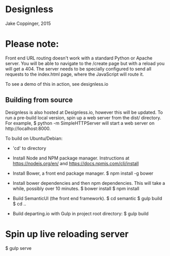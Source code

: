 # Designless
Jake Coppinger, 2015

# Please note:
Front end URL routing doesn't work with a standard Python or Apache server. You will be able to navigate to the /create page but with a reload you will get a 404. The server needs to be specially configured to send all requests to the index.html page, where the JavaScript will route it.

To see a demo of this in action, see designless.io

## Building from source
Designless is also hosted at Designless.io, however this will be updated.
To run a pre-build local version, spin up a web server from the dist/ directory. For example,
$ python -m SimpleHTTPServer
will start a web server on http://localhost:8000.

To build on Ubuntu/Debian:
- 'cd' to directory

- Install Node and NPM package manager. Instructions at https://nodejs.org/en/ and https://docs.npmjs.com/cli/install

- Install Bower, a front end package manager. $ npm install -g bower

- Install bower dependencies and then npm dependencies. This will take a while, possibly over 10 minutes.
$ bower install
$ npm install

- Build SemanticUI (the front end framework).
$ cd semantic
$ gulp build
$ cd ..

- Build departing.io with Gulp in project root directory:
$ gulp build

# Spin up live reloading server
$ gulp serve
